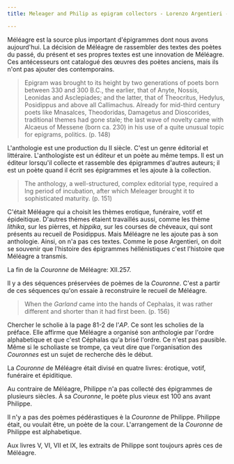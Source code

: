 ```yaml
--- 
title: Meleager and Philip as epigram collectors - Lorenzo Argentieri - Compte Rendu

--- 
```


Méléagre est la source plus important d'épigrammes dont nous avons aujourd'hui. La décision de Méléagre de rassembler des textes des poètes du passé, du présent et ses propres textes est une innovation de Méléagre. Ces antécesseurs ont catalogué des œuvres des poètes anciens, mais ils n'ont pas ajouter des contemporains. 

> Epigram was brought to its height by two generations of poets born between 330  and 300 B.C., the earlier, that of Anyte, Nossis, Leonidas and Asclepiades; and the latter, that of Theocritus, Hedylus, Posidippus and above all Callimachus. Already for mid-third century poets like Mnasalces, Theodoridas, Damagetus and Dioscorides, traditional themes had gone stale; the last wave of novelty came with Alcaeus of Messene (born ca. 230) in his use of a quite unusual topic for epigrams, politics. (p. 148)

L'anthologie est une production du II siècle. C'est un genre éditorial et littéraire. L'anthologiste est un éditeur et un poète au même temps. Il est un éditeur lorsqu'il collecte et rassemble des épigrammes d'autres auteurs; il est un poète quand il écrit ses épigrammes et les ajoute à la collection. 

> The anthology, a well-structured, complex editorial type, required a lng period of incubation, after which Meleager brought it to sophisticated maturity. (p. 151)

C'était Méléagre qui a choisit les thèmes erotique, funéraire, votif et épideitique. D'autres thémes étaient travaillés aussi, comme les thème *lithika*, sur les pièrres, et *hippika*, sur les courses de chéveaux, qui sont présents au recueil de Posidippus. Mais Méléagre ne les ajoute pas à son anthologie. Ainsi, on n'a pas ces textes. Comme le pose Argentieri, on doit se souvenir que l'histoire des épigrammes héllénistiques c'est l'histoire que Méléagre a transmis. 

La fin de la *Couronne* de Méléagre: XII.257. 

Il y a des séquences préservées de poèmes de la *Couronne*. C'est a partir de ces séquences qu'on essaie à reconstruire le recueil de Méléagre. 

> When the *Garland* came into the hands of Cephalas, it was rather different and shorter than it had first been. (p. 156)

Chercher le scholie à la page 81-2 de l'*AP*. Ce sont les scholies de la préface. Elle affirme que Méléagre a organisé son anthologie par l'ordre alphabetique et que c'est Céphalas qu'a brisé l'ordre. Ce n'est pas pausible. Même si le scholiaste se trompe, ça veut dire que l'organisation des *Couronnes* est un sujet de recherche dès le début. 

La *Couronne* de Méléagre était divisé en quatre livres: érotique, votif, funéraire et épiditique. 

Au contraire de Méléagre, Philippe n'a pas collecté des épigrammes de plusieurs siècles. À sa *Couronne*, le poète plus vieux est 100 ans avant Philippe. 

Il n'y a pas des poèmes pédérastiques è la *Couronne* de Philippe. 
Philippe était, ou voulait être, un poète de la cour. 
L'arrangement de la *Couronne* de Philippe est alphabetique. 

Aux livres V, VI, VII et IX, les extraits de Philippe sont toujours après ces de Méléagre. 


